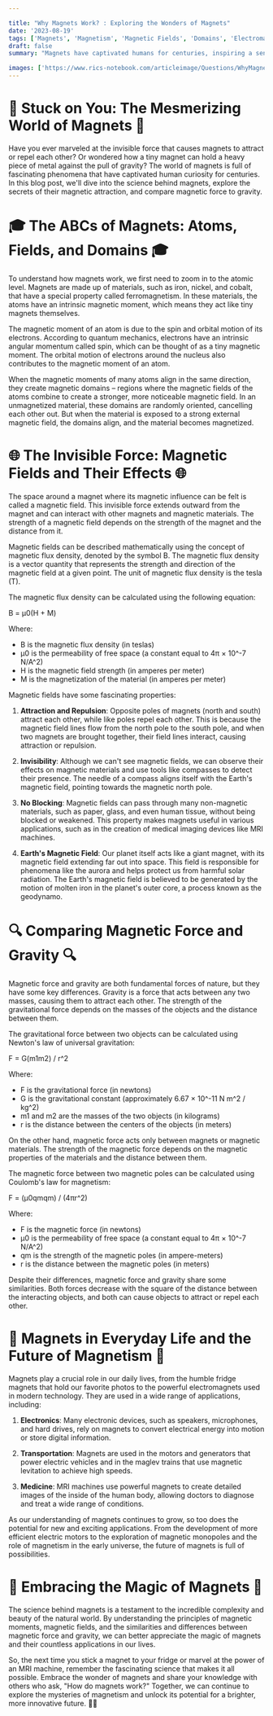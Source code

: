 ```yaml
---

title: "Why Magnets Work? : Exploring the Wonders of Magnets"
date: '2023-08-19'
tags: ['Magnets', 'Magnetism', 'Magnetic Fields', 'Domains', 'Electromagnetism','Questions']
draft: false
summary: "Magnets have captivated humans for centuries, inspiring a sense of wonder and curiosity about the invisible forces that shape our world. From the simple fridge magnets that hold our favorite photos to the powerful electromagnets used in modern technology, the magic of magnets is all around us. In this blog post, we explore the fascinating science behind how magnets work, delve into the mysteries of magnetic attraction, and compare magnetic force to gravity."

images: ['https://www.rics-notebook.com/articleimage/Questions/WhyMagnetsWork.webp']
---
```


# 🧲 Stuck on You: The Mesmerizing World of Magnets 🧲

Have you ever marveled at the invisible force that causes magnets to attract or repel each other? Or wondered how a tiny magnet can hold a heavy piece of metal against the pull of gravity? The world of magnets is full of fascinating phenomena that have captivated human curiosity for centuries. In this blog post, we'll dive into the science behind magnets, explore the secrets of their magnetic attraction, and compare magnetic force to gravity.

# 🎓 The ABCs of Magnets: Atoms, Fields, and Domains 🎓

To understand how magnets work, we first need to zoom in to the atomic level. Magnets are made up of materials, such as iron, nickel, and cobalt, that have a special property called ferromagnetism. In these materials, the atoms have an intrinsic magnetic moment, which means they act like tiny magnets themselves.

The magnetic moment of an atom is due to the spin and orbital motion of its electrons. According to quantum mechanics, electrons have an intrinsic angular momentum called spin, which can be thought of as a tiny magnetic moment. The orbital motion of electrons around the nucleus also contributes to the magnetic moment of an atom.

When the magnetic moments of many atoms align in the same direction, they create magnetic domains – regions where the magnetic fields of the atoms combine to create a stronger, more noticeable magnetic field. In an unmagnetized material, these domains are randomly oriented, cancelling each other out. But when the material is exposed to a strong external magnetic field, the domains align, and the material becomes magnetized.

# 🌐 The Invisible Force: Magnetic Fields and Their Effects 🌐

The space around a magnet where its magnetic influence can be felt is called a magnetic field. This invisible force extends outward from the magnet and can interact with other magnets and magnetic materials. The strength of a magnetic field depends on the strength of the magnet and the distance from it.

Magnetic fields can be described mathematically using the concept of magnetic flux density, denoted by the symbol B. The magnetic flux density is a vector quantity that represents the strength and direction of the magnetic field at a given point. The unit of magnetic flux density is the tesla (T).

The magnetic flux density can be calculated using the following equation:

B = μ0(H + M)

Where:
- B is the magnetic flux density (in teslas)
- μ0 is the permeability of free space (a constant equal to 4π × 10^-7 N/A^2)
- H is the magnetic field strength (in amperes per meter)
- M is the magnetization of the material (in amperes per meter)

Magnetic fields have some fascinating properties:

1. **Attraction and Repulsion**: Opposite poles of magnets (north and south) attract each other, while like poles repel each other. This is because the magnetic field lines flow from the north pole to the south pole, and when two magnets are brought together, their field lines interact, causing attraction or repulsion.

2. **Invisibility**: Although we can't see magnetic fields, we can observe their effects on magnetic materials and use tools like compasses to detect their presence. The needle of a compass aligns itself with the Earth's magnetic field, pointing towards the magnetic north pole.

3. **No Blocking**: Magnetic fields can pass through many non-magnetic materials, such as paper, glass, and even human tissue, without being blocked or weakened. This property makes magnets useful in various applications, such as in the creation of medical imaging devices like MRI machines.

4. **Earth's Magnetic Field**: Our planet itself acts like a giant magnet, with its magnetic field extending far out into space. This field is responsible for phenomena like the aurora and helps protect us from harmful solar radiation. The Earth's magnetic field is believed to be generated by the motion of molten iron in the planet's outer core, a process known as the geodynamo.

# 🔍 Comparing Magnetic Force and Gravity 🔍

Magnetic force and gravity are both fundamental forces of nature, but they have some key differences. Gravity is a force that acts between any two masses, causing them to attract each other. The strength of the gravitational force depends on the masses of the objects and the distance between them.

The gravitational force between two objects can be calculated using Newton's law of universal gravitation:

F = G(m1m2) / r^2

Where:
- F is the gravitational force (in newtons)
- G is the gravitational constant (approximately 6.67 × 10^-11 N m^2 / kg^2)
- m1 and m2 are the masses of the two objects (in kilograms)
- r is the distance between the centers of the objects (in meters)

On the other hand, magnetic force acts only between magnets or magnetic materials. The strength of the magnetic force depends on the magnetic properties of the materials and the distance between them.

The magnetic force between two magnetic poles can be calculated using Coulomb's law for magnetism:

F = (μ0qmqm) / (4πr^2)

Where:
- F is the magnetic force (in newtons)
- μ0 is the permeability of free space (a constant equal to 4π × 10^-7 N/A^2)
- qm is the strength of the magnetic poles (in ampere-meters)
- r is the distance between the magnetic poles (in meters)

Despite their differences, magnetic force and gravity share some similarities. Both forces decrease with the square of the distance between the interacting objects, and both can cause objects to attract or repel each other.

# 🌈 Magnets in Everyday Life and the Future of Magnetism 🌈

Magnets play a crucial role in our daily lives, from the humble fridge magnets that hold our favorite photos to the powerful electromagnets used in modern technology. They are used in a wide range of applications, including:

1. **Electronics**: Many electronic devices, such as speakers, microphones, and hard drives, rely on magnets to convert electrical energy into motion or store digital information.

2. **Transportation**: Magnets are used in the motors and generators that power electric vehicles and in the maglev trains that use magnetic levitation to achieve high speeds.

3. **Medicine**: MRI machines use powerful magnets to create detailed images of the inside of the human body, allowing doctors to diagnose and treat a wide range of conditions.

As our understanding of magnets continues to grow, so too does the potential for new and exciting applications. From the development of more efficient electric motors to the exploration of magnetic monopoles and the role of magnetism in the early universe, the future of magnets is full of possibilities.

# 🧪 Embracing the Magic of Magnets 🧪

The science behind magnets is a testament to the incredible complexity and beauty of the natural world. By understanding the principles of magnetic moments, magnetic fields, and the similarities and differences between magnetic force and gravity, we can better appreciate the magic of magnets and their countless applications in our lives.

So, the next time you stick a magnet to your fridge or marvel at the power of an MRI machine, remember the fascinating science that makes it all possible. Embrace the wonder of magnets and share your knowledge with others who ask, "How do magnets work?" Together, we can continue to explore the mysteries of magnetism and unlock its potential for a brighter, more innovative future. 🧲✨